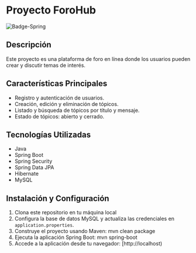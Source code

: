 # Proyecto ForoHub
![Badge-Spring](https://github.com/user-attachments/assets/2b1a17be-8d59-484c-9491-89a6f9e7c684)

## Descripción
Este proyecto es una plataforma de foro en línea donde los usuarios pueden crear y discutir temas de interés.

## Características Principales
- Registro y autenticación de usuarios.
- Creación, edición y eliminación de tópicos.
- Listado y búsqueda de tópicos por título y mensaje.
- Estado de tópicos: abierto y cerrado.

## Tecnologías Utilizadas
- Java
- Spring Boot
- Spring Security
- Spring Data JPA
- Hibernate
- MySQL

## Instalación y Configuración
1. Clona este repositorio en tu máquina local
2. Configura la base de datos MySQL y actualiza las credenciales en `application.properties`.
3. Construye el proyecto usando Maven:
   mvn clean package
4. Ejecuta la aplicación Spring Boot:
   mvn spring-boot
5. Accede a la aplicación desde tu navegador: [http://localhost)
